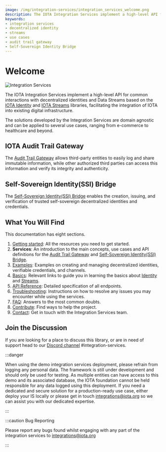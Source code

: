```yaml
---
image: /img/integration-services/integration_services_welcome.png
description: The IOTA Integration Services implement a high-level API for common interactions with decentralized identities and Data Streams.
keywords:
- integration services
- decentralized identity
- streams
- use cases
- audit trail gateway
- Self-Sovereign Identity Bridge
---
```

# Welcome

![Integration Services](/img/integration-services/integration_services_welcome.png)

The IOTA Integration Services implement a high-level API for common interactions with decentralized identities and Data
Streams based on the [IOTA Identity](https://wiki.iota.org/identity.rs/introduction)
and [IOTA Streams](https://wiki.iota.org/streams/welcome) libraries, facilitating the integration of IOTA into
existing digital infrastructure.

The solutions developed by the Integration Services are domain agnostic and can be applied to several use cases, ranging
from e-commerce to healthcare and beyond.

## IOTA Audit Trail Gateway

The [Audit Trail Gateway](services/audit-trail-gateway/introduction.md) allows third-party entities to easily log and share immutable information, while other
authorized third parties can access this information and verify its integrity and authenticity.

## Self-Sovereign Identity(SSI) Bridge

The [Self-Sovereign Identity(SSI) Bridge](services/SSI-bridge/introduction.md) enables the creation, issuing, and verification of trusted self-sovereign
decentralized identities and credentials.

## What You Will Find

This documentation has eight sections.

1. [Getting started](getting_started/overview.md): All the resources you need to get started.
2. **Services**: An introduction to the main concepts, use cases and API definitions for the [Audit Trail Gateway](services/audit-trail-gateway/introduction.md) and [Self-Sovereign Identity(SSI) Bridge](services/SSI-bridge/introduction.md).
3. [Examples](examples/introduction): Examples on creating and managing decentralized identities, verifiable
   credentials, and channels.
4. [Basics](basics/identity): Relevant links to guide you in learning the basics about [Identity](https://wiki.iota.org/identity.rs/introduction) and [Streams](https://wiki.iota.org/streams/welcome).
5. [API Reference](api_reference): Detailed specification of all endpoints.
6. [Troubleshooting](troubleshooting.md): Instructions on how to resolve any issues you may encounter while using the services.
7. [FAQ](faq): Answers to the most common doubts.
8. [Contribute](contribute): Find ways to help the project.
9. [Contact](contact): Get in touch with the Integration Services team.

## Join the Discussion

If you are looking for a place to discuss this library, or are in need of support head to
our [Discord channel](https://discord.gg/iota) #integration-services.

:::danger

When using the demo integration services deployment, please refrain from logging any personal data. The framework is still under development and should only be used for testing. As multiple entities can have access to this demo and its associated database, the IOTA foundation cannot be held responsible for any data logged using this deployment. If you need a dedicated and secure solution for a production-ready use case, either deploy your IS locally or please get in touch [integrations@iota.org](mailto:integrations@iota.org) so we can assist you with our dedicated expertise.

:::

:::caution Bug Reporting

Please report any bugs found whilst engaging with any part of the integration services to [integrations@iota.org](mailto:integrations@iota.org)

:::